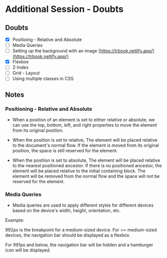 # Additional Session - Doubts

## Doubts

- [x] Positioing - Relative and Absolute
- [ ] Media Queries
- [ ] Setting up the background with an image [https://trbook.netlify.app/](https://trbook.netlify.app/)
- [x] Flexbox
- [ ] Z-Index
- [ ] Grid - Layout
- [ ] Using multiple classes in CSS

## Notes

### Positioning - Relative and Absolute

- When a position of an element is set to either relative or absolute, we can use the top, bottom, left, and right properties to move the element from its original position.

- When the position is set to relative, The element will be placed relative to the document's normal flow. If the element is moved from its original position, the space is still reserved for the element.

- When the position is set to absolute, The element will be placed relative to the nearest positioned ancestor. If there is no positioned ancestor, the element will be placed relative to the initial containing block. The element will be removed from the normal flow and the space will not be reserved for the element.

### Media Queries

- Media queries are used to apply different styles for different devices based on the device's width, height, orientation, etc.

Example:

992px is the breakpoint for a medium-sized device. For >= medium-sized devices, the navigation bar should be displayed as a flexbox.

For 991px and below, the navigation bar will be hidden and a hamburger icon will be displayed.
